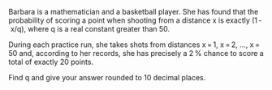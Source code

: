   <p>Barbara is a mathematician and a basketball player. She has found that the probability of scoring a point when shooting from a distance x is exactly (1&thinsp;-&nbsp;x/q), where q is a real constant greater than 50.</p>    <p>During each practice run, she takes shots from distances x&thinsp;=&thinsp;1, x&thinsp;=&thinsp;2, ..., x&thinsp;=&thinsp;50 and, according to her records, she has precisely a 2&thinsp;% chance to score a total of exactly 20 points.</p>    <p>Find q and give your answer rounded to 10 decimal places.</p>  